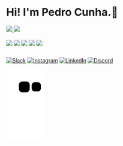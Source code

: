 # Hi! I'm Pedro Cunha.👋

<div>
  <a href="https://github.com/PedroCunha06">
  <img height="200em" src="https://github-readme-stats.vercel.app/api?username=PedroCunha06&show_icons=true&theme=dark" />
  <img height="200em" src="https://github-readme-stats.vercel.app/api/top-langs/?username=PedroCunha06&layout=compact&langs_count=16&theme=dark" />
</div>
<div style="display: inline-block; margin-right: 100px;">
  <br>
  <img align="center"  width="50" src="https://cdn.jsdelivr.net/gh/devicons/devicon/icons/javascript/javascript-original.svg"/>
  <img align="center"  width="50" src="https://cdn.jsdelivr.net/gh/devicons/devicon/icons/react/react-original.svg"/>
  <img align="center"  width="50" src="https://cdn.jsdelivr.net/gh/devicons/devicon/icons/html5/html5-original.svg"/>
  <img align="center"  width="50" src="https://cdn.jsdelivr.net/gh/devicons/devicon/icons/css3/css3-original.svg"/>
  <img align="center"  width="50" src="https://cdn.jsdelivr.net/gh/devicons/devicon/icons/java/java-plain.svg"/>
</div>

##

[![Slack](https://img.shields.io/badge/Slack-4A154B?style=for-the-badge&logo=slack&logoColor=white)](https://projetosolideogloria.slack.com/team/U04NMDQ4GJF)
[![Instagram](https://img.shields.io/badge/Instagram-E4405F?style=for-the-badge&logo=instagram&logoColor=white)](https://www.instagram.com/pdh.alves/?hl=pt-br)
[![LinkedIn](https://img.shields.io/badge/LinkedIn-0077B5?style=for-the-badge&logo=linkedin&logoColor=white)](https://www.linkedin.com/in/pedro-henrique-99bb8627b)
[![Discord](https://img.shields.io/badge/Discord-7289DA?style=for-the-badge&logo=discord&logoColor=white)](https://www.discord.com/channels/PdhAlves)

![snake gif](https://github.com/PedroCunha06/PedroCunha06/blob/output/github-contribution-grid-snake.svg)
